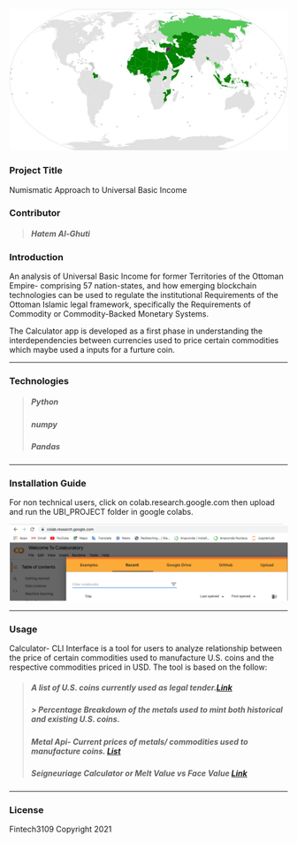 ![Alt text](./UBI_PROJECT/images/IMG_8246.jpg)

### Project Title
Numismatic Approach to Universal Basic Income

### Contributor
>##### Hatem Al-Ghuti

### Introduction

An analysis of Universal Basic Income for former Territories of the Ottoman Empire- comprising 57 nation-states, and how emerging blockchain technologies can be used to regulate the institutional Requirements of the Ottoman Islamic legal framework, specifically the Requirements of Commodity or Commodity-Backed Monetary Systems.

The Calculator app is developed as a first phase in understanding the interdependencies between currencies used to price certain commodities which maybe used a inputs for a furture  coin. 

---

### Technologies

>##### Python
>##### numpy
>##### Pandas

---

### Installation Guide

For non technical users, click on colab.research.google.com then upload and run the UBI_PROJECT folder in google colabs. 

![Alt text](./UBI_PROJECT/images/colab_research_google.png)

---

### Usage

Calculator- CLI Interface is a tool for users to analyze relationship between the price of certain commodities used to manufacture U.S. coins and the respective commodities priced in USD. The tool is based on the follow:

>##### A list of U.S. coins currently used as legal tender.[Link](https://github.com/fintech3109/FinTech_Project_1/blob/3b869c590190c706bb57056d2c9d2ffd2ac498f7/UBI_PROJECT/Coins/coin_list/Coin-Catalog%20%20.pdf)
>##### > Percentage Breakdown of the metals used to mint both historical and existing U.S. coins.
>##### Metal Api- Current prices of metals/ commodities used to manufacture coins. [List](./UBI_PROJECT/api/metals/API.ipynb)
>##### Seigneuriage Calculator or Melt Value vs Face Value [Link](./UBI_PROJECT/calculator.ipynb) 


---

### License

Fintech3109 Copyright 2021
